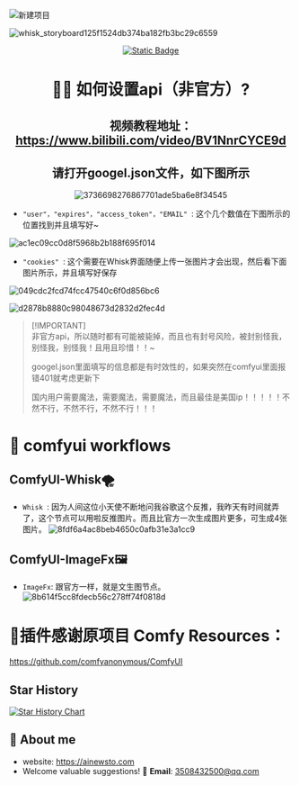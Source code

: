 ![新建项目](https://github.com/user-attachments/assets/fad1e0ab-7fe4-41bb-b65d-fd2b1b936f08)

![whisk_storyboard125f1524db374ba182fb3bc29c6559](https://github.com/user-attachments/assets/cea9358d-9e6b-4b03-ba8e-fa048314c8ca)

<div align="center">

<a href="https://ainewsto.com"> <img alt="Static Badge" src="https://img.shields.io/badge/Comfyui_forum-online-fffd01.svg"> </a>
# 👋🏻 如何设置api（非官方）?
## 视频教程地址：https://www.bilibili.com/video/BV1NnrCYCE9d
## 请打开googel.json文件，如下图所示

![3736698276867701ade5ba6e8f34545](https://github.com/user-attachments/assets/5914fa4a-db9a-4552-8b36-6adc4b7eaffd)

</div>


* `"user"，"expires"，"access_token"，"EMAIL" `: 这个几个数值在下图所示的位置找到并且填写好~

![ac1ec09cc0d8f5968b2b188f695f014](https://github.com/user-attachments/assets/44c4aa13-e551-483b-87f0-46110c3b9187)



* `"cookies" `: 这个需要在Whisk界面随便上传一张图片才会出现，然后看下面图片所示，并且填写好保存
  
![049cdc2fcd74fcc47540c6f0d856bc6](https://github.com/user-attachments/assets/4d9e2639-f41e-41e2-9229-b91ef01788f4)

![d2878b8880c98048673d2832d2fec4d](https://github.com/user-attachments/assets/9b492f47-29dc-4843-a9e0-8862d25175f5)

> \[!IMPORTANT]\
> 非官方api，所以随时都有可能被毙掉，而且也有封号风险，被封别怪我，别怪我，别怪我！且用且珍惜！！~
> 
> googel.json里面填写的信息都是有时效性的，如果突然在comfyui里面报错401就考虑更新下
>
> 国内用户需要魔法，需要魔法，需要魔法，而且最佳是美国ip！！！！！不然不行，不然不行，不然不行！！！
>

# 🥵 comfyui workflows 

## ComfyUI-Whisk🌪️
* `Whisk `: 因为人间这位小天使不断地问我谷歌这个反推，我昨天有时间就弄了，这个节点可以用啦反推图片。而且比官方一次生成图片更多，可生成4张图片。 
![8fdf6a4ac8beb4650c0afb31e3a1cc9](https://github.com/user-attachments/assets/a50723a0-78b5-4554-922c-aa416d496ad4)



  
  
## ComfyUI-ImageFx🖼️
* `ImageFx`: 跟官方一样，就是文生图节点。
![8b614f5cc8fdecb56c278ff74f0818d](https://github.com/user-attachments/assets/e93849e1-0414-4110-83a5-77716d230d2d)  



# :dizzy:插件感谢原项目 Comfy Resources：


https://github.com/comfyanonymous/ComfyUI



## Star History

[![Star History Chart](https://api.star-history.com/svg?repos=ainewsto/comfyui-labs-google&type=Date)](https://star-history.com/#ainewsto/comfyui-labs-google&Date)


## 🚀 About me
* website: https://ainewsto.com
* Welcome valuable suggestions! 📧 **Email**: [3508432500@qq.com](mailto:1544007699@qq.com)
